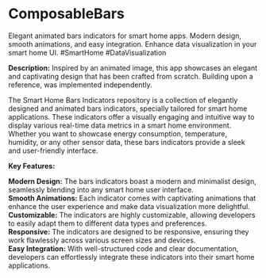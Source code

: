 # ComposableBars
Elegant animated bars indicators for smart home apps. Modern design, smooth animations, and easy integration. Enhance data visualization in your smart home UI. #SmartHome #DataVisualization

**Description:**
Inspired by an animated image, this app showcases an elegant and captivating design that has been crafted from scratch. Building upon a reference, was implemented independently.

The Smart Home Bars Indicators repository is a collection of elegantly designed and animated bars indicators, specially tailored for smart home applications. These indicators offer a visually engaging and intuitive way to display various real-time data metrics in a smart home environment. Whether you want to showcase energy consumption, temperature, humidity, or any other sensor data, these bars indicators provide a sleek and user-friendly interface.

**Key Features:**  

**Modern Design:** The bars indicators boast a modern and minimalist design, seamlessly blending into any smart home user interface.  
**Smooth Animations:** Each indicator comes with captivating animations that enhance the user experience and make data visualization more delightful.  
**Customizable:** The indicators are highly customizable, allowing developers to easily adapt them to different data types and preferences.  
**Responsive:** The indicators are designed to be responsive, ensuring they work flawlessly across various screen sizes and devices.  
**Easy Integration:** With well-structured code and clear documentation, developers can effortlessly integrate these indicators into their smart home applications.  


  
